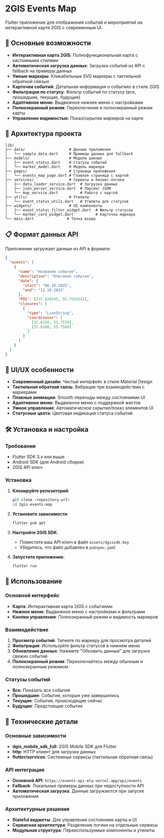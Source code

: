 # 2GIS Events Map

Flutter приложение для отображения событий и мероприятий на интерактивной карте 2GIS с современным UI.

## 🚀 Основные возможности

- **Интерактивная карта 2GIS**: Полнофункциональная карта с кастомными стилями
- **Автоматическая загрузка данных**: Загрузка событий из API с fallback на примеры данных
- **Умные маркеры**: Кликабельные SVG маркеры с тактильной обратной связью
- **Карточки событий**: Детальная информация о событиях в стиле 2GIS
- **Фильтрация по статусу**: Фильтр событий по статусу (все, прошедшие, текущие, будущие)
- **Адаптивное меню**: Выдвижное нижнее меню с настройками
- **Полноэкранный режим**: Переключение в полноэкранный режим карты
- **Управление видимостью**: Показ/скрытие маркеров на карте

## 📁 Архитектура проекта

```
lib/
├── data/                    # Данные приложения
│   └── sample_data.dart     # Примеры данных для fallback
├── models/                  # Модели данных
│   ├── event_status.dart    # Статусы событий
│   └── marker_model.dart    # Модель маркера
├── pages/                   # Страницы приложения
│   └── events_map_page.dart # Главная страница с картой
├── services/                # Сервисы и бизнес-логика
│   ├── data_loader_service.dart  # Загрузка данных
│   ├── json_parser_service.dart  # Парсинг JSON
│   └── map_service.dart          # Работа с картой
├── utils/                   # Утилиты
│   └── event_status_utils.dart   # Утилиты для статусов
├── widgets/                 # UI компоненты
│   ├── event_status_filter_widget.dart  # Фильтр статусов
│   └── marker_card_widget.dart          # Карточка маркера
└── main.dart               # Точка входа
```

## 📋 Формат данных API

Приложение загружает данные из API в формате:

```json
{
  "events": [
    {
      "name": "Название события",
      "description": "Описание события", 
      "date": {
        "start": "06.10.2025",
        "end": "12.10.2025"
      },
      "POI": [[37.620245, 55.754154]],
      "closures": [
        {
          "type": "LineString",
          "coordinates": [
            [37.6156, 55.7539],
            [37.6180, 55.7560]
          ]
        }
      ]
    }
  ]
}
```

## 🎨 UI/UX особенности

- **Современный дизайн**: Чистый интерфейс в стиле Material Design
- **Тактильная обратная связь**: Вибрация при взаимодействии с маркерами
- **Плавные анимации**: Smooth переходы между состояниями UI
- **Адаптивное меню**: Выдвижное меню с поддержкой жестов
- **Умное управление**: Автоматическое скрытие/показ элементов UI
- **Статусные цвета**: Цветовая индикация статуса событий

## 🛠 Установка и настройка

### Требования
- Flutter SDK 3.x или выше
- Android SDK (для Android сборки)
- 2GIS API ключ

### Установка

1. **Клонируйте репозиторий**:
   ```bash
   git clone <repository-url>
   cd 2gis-events-map
   ```

2. **Установите зависимости**:
   ```bash
   flutter pub get
   ```

3. **Настройте 2GIS SDK**:
   - Поместите ваш API ключ в файл `assets/dgissdk.key`
   - Убедитесь, что файл добавлен в `pubspec.yaml`

4. **Запустите приложение**:
   ```bash
   flutter run
   ```

## 📱 Использование

### Основной интерфейс
- **Карта**: Интерактивная карта 2GIS с событиями
- **Нижнее меню**: Выдвижное меню с настройками и фильтрами
- **Кнопки управления**: Полноэкранный режим и видимость маркеров

### Взаимодействие
1. **Просмотр событий**: Тапните по маркеру для просмотра деталей
2. **Фильтрация**: Используйте фильтр статусов в нижнем меню
3. **Обновление данных**: Нажмите "Обновить данные" для загрузки свежих событий
4. **Полноэкранный режим**: Переключайтесь между обычным и полноэкранным режимом

### Статусы событий
- **Все**: Показать все события
- **Прошедшие**: События, которые уже завершились
- **Текущие**: События, происходящие сейчас
- **Будущие**: Предстоящие события

## 🔧 Технические детали

### Основные зависимости
- **dgis_mobile_sdk_full**: 2GIS Mobile SDK для Flutter
- **http**: HTTP клиент для загрузки данных
- **flutter/services**: Системные сервисы (тактильная обратная связь)

### API интеграция
- **Основной API**: `https://events-api-eta.vercel.app/api/events`
- **Fallback**: Локальные примеры данных при недоступности API
- **Автоматическая загрузка**: Данные загружаются при запуске приложения

### Архитектурные решения
- **Stateful виджеты**: Для управления состоянием карты и UI
- **Сервисная архитектура**: Разделение логики на отдельные сервисы
- **Модульная структура**: Переиспользуемые компоненты и утилиты
